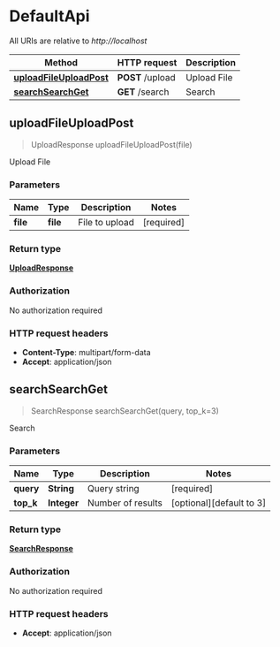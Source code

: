 # DefaultApi

All URIs are relative to *http://localhost*

| Method | HTTP request | Description |
|------------- | ------------- | -------------|
| [**uploadFileUploadPost**](DefaultApi.md#uploadFileUploadPost) | **POST** /upload | Upload File |
| [**searchSearchGet**](DefaultApi.md#searchSearchGet) | **GET** /search | Search |

<a name="uploadFileUploadPost"></a>
## **uploadFileUploadPost**
> UploadResponse uploadFileUploadPost(file)

Upload File

### Parameters

|Name | Type | Description  | Notes |
|------------- | ------------- | ------------- | -------------|
| **file** | **file**| File to upload | [required] |

### Return type

[**UploadResponse**](../Models/UploadResponse.md)

### Authorization

No authorization required

### HTTP request headers

- **Content-Type**: multipart/form-data
- **Accept**: application/json

<a name="searchSearchGet"></a>
## **searchSearchGet**
> SearchResponse searchSearchGet(query, top_k=3)

Search

### Parameters

|Name | Type | Description  | Notes |
|------------- | ------------- | ------------- | -------------|
| **query** | **String**| Query string | [required] |
| **top_k** | **Integer**| Number of results | [optional][default to 3] |

### Return type

[**SearchResponse**](../Models/SearchResponse.md)

### Authorization

No authorization required

### HTTP request headers

- **Accept**: application/json
